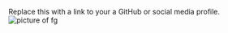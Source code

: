 Replace this with a link to your a GitHub or social media profile.![picture of fg](https://user-images.githubusercontent.com/91462476/134937791-84120558-a950-46d3-8b90-11fbc7e402c7.jpg)
